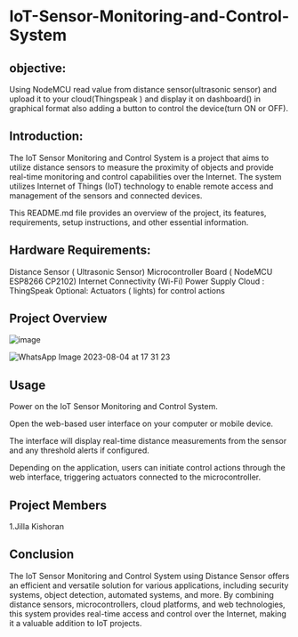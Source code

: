 # IoT-Sensor-Monitoring-and-Control-System
## objective:
Using NodeMCU read value from distance sensor(ultrasonic sensor) and upload it to your cloud(Thingspeak ) and display it on dashboard() in graphical format also adding a button to control the device(turn ON or OFF).



## Introduction:
The IoT Sensor Monitoring and Control System is a project that aims to utilize distance sensors to measure the proximity of objects and provide real-time monitoring and control capabilities over the Internet. The system utilizes Internet of Things (IoT) technology to enable remote access and management of the sensors and connected devices.

This README.md file provides an overview of the project, its features, requirements, setup instructions, and other essential information.


## Hardware Requirements:
Distance Sensor ( Ultrasonic Sensor)
Microcontroller Board ( NodeMCU ESP8266 CP2102)
Internet Connectivity (Wi-Fi)
Power Supply
Cloud  : ThingSpeak
Optional: Actuators ( lights) for control actions

## Project Overview

![image](https://github.com/Kishoran/IoT-Sensor-Monitoring-and-Control-System/assets/105552537/a0743962-459d-4148-86bb-f06ecb0ecfda)

![WhatsApp Image 2023-08-04 at 17 31 23](https://github.com/Kishoran/IoT-Sensor-Monitoring-and-Control-System/assets/105552537/09a43925-7041-4157-813d-b4624c2cc5b9)




## Usage


Power on the IoT Sensor Monitoring and Control System.

Open the web-based user interface on your computer or mobile device.

The interface will display real-time distance measurements from the sensor and any threshold alerts if configured.

Depending on the application, users can initiate control actions through the web interface, triggering actuators connected to the microcontroller.

 ## Project Members

1.Jilla Kishoran


## Conclusion
The IoT Sensor Monitoring and Control System using Distance Sensor offers an efficient and versatile solution for various applications, including security systems, object detection, automated systems, and more. By combining distance sensors, microcontrollers, cloud platforms, and web technologies, this system provides real-time access and control over the Internet, making it a valuable addition to IoT projects.

                                                                                                           

